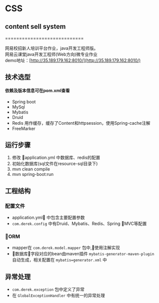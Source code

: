 # CSS
## content sell system
============================

网易校招新人培训平台作业，java开发工程师版。</br>
网易云课堂java开发工程师(Web方向)微专业作业</br>
demo地址：[http://35.189.179.162:8010/](http://35.189.179.162:8010/)
## 技术选型
#### 依赖及版本信息可在pom.xml查看
- Spring boot
- MySql
- Mybatis
- Druid
- Redis 用作缓存，缓存了Content和httpsession，使用Spring-cache注解
- FreeMarker

## 运行步骤
1. 修改 application.yml 中数据库、redis的配置
2. 初始化数据库(sql文件在resource-sql目录下)
3. mvn clean compile
4. mvn spring-boot:run

## 工程结构
### 配置文件
* application.yml 中包含主要配置参数
* `com.derek.config` 中有Druid、Mybatis、Redis、Spring MVC等配置

### ORM
* mapper在 `com.derek.model.mapper` 包中,使用注解实现
* 数据库字段对应的bean由maven插件 `mybatis-generator-maven-plugin` 自动生成，相关配置在 `mybatis=generator.xml` 中
## 异常处理
*  `com.derek.exception` 包中定义了异常
* 在 `GlobalExceptionHandler` 中有统一的异常处理


